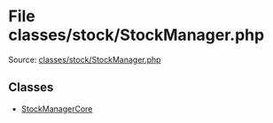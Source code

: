File classes/stock/StockManager.php
=========

Source: [classes/stock/StockManager.php](https://github.com/PrestaShop/PrestaShop/blob/1.5.0.1/classes/stock/StockManager.php)


Classes
-------

* [StockManagerCore](class.StockManagerCore.md)

